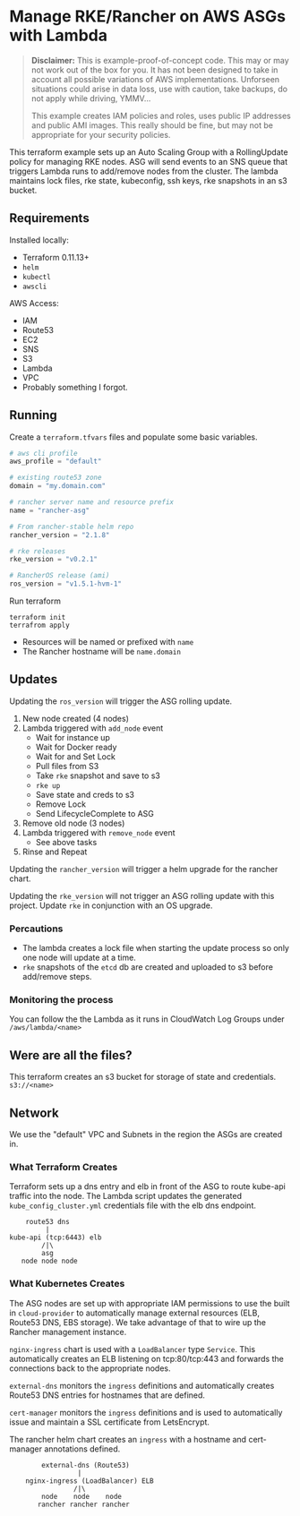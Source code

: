 # Manage RKE/Rancher on AWS ASGs with Lambda

>**Disclaimer:** This is example-proof-of-concept code.  This may or may not work out of the box for you.  It has not been designed to take in account all possible variations of AWS implementations.  Unforseen situations could arise in data loss, use with caution, take backups, do not apply while driving, YMMV...  
>  
>This example creates IAM policies and roles, uses public IP addresses and public AMI images. This really should be fine, but may not be appropriate for your security policies.

This terraform example sets up an Auto Scaling Group with a RollingUpdate policy for managing RKE nodes. ASG will send events to an SNS queue that triggers Lambda runs to add/remove nodes from the cluster. The lambda maintains lock files, rke state, kubeconfig, ssh keys, rke snapshots in an s3 bucket.

## Requirements

Installed locally:

* Terraform 0.11.13+
* `helm`
* `kubectl`
* `awscli`

AWS Access:

* IAM
* Route53
* EC2
* SNS
* S3
* Lambda
* VPC
* Probably something I forgot.

## Running

Create a `terraform.tfvars` files and populate some basic variables.

```terraform
# aws cli profile
aws_profile = "default"

# existing route53 zone
domain = "my.domain.com"

# rancher server name and resource prefix
name = "rancher-asg"

# From rancher-stable helm repo
rancher_version = "2.1.8"

# rke releases
rke_version = "v0.2.1"

# RancherOS release (ami)
ros_version = "v1.5.1-hvm-1"
```

Run terraform

```plain
terraform init
terrafrom apply
```

* Resources will be named or prefixed with `name`
* The Rancher hostname will be `name.domain`

## Updates

Updating the `ros_version` will trigger the ASG rolling update.

1. New node created (4 nodes)
1. Lambda triggered with `add_node` event
    * Wait for instance up
    * Wait for Docker ready
    * Wait for and Set Lock
    * Pull files from S3
    * Take `rke` snapshot and save to s3
    * `rke up`
    * Save state and creds to s3
    * Remove Lock
    * Send LifecycleComplete to ASG
1. Remove old node (3 nodes)
1. Lambda triggered with `remove_node` event
    * See above tasks
1. Rinse and Repeat

Updating the `rancher_version` will trigger a helm upgrade for the rancher chart.

Updating the `rke_version` will not trigger an ASG rolling update with this project.  Update `rke` in conjunction with an OS upgrade.

### Percautions

* The lambda creates a lock file when starting the update process so only one node will update at a time.
* `rke` snapshots of the `etcd` db are created and uploaded to s3 before add/remove steps.

### Monitoring the process

You can follow the the Lambda as it runs in CloudWatch Log Groups under `/aws/lambda/<name>`

## Were are all the files?

This terraform creates an s3 bucket for storage of state and credentials.  `s3://<name>`

## Network

We use the "default" VPC and Subnets in the region the ASGs are created in.

### What Terraform Creates

Terraform sets up a dns entry and elb in front of the ASG to route kube-api traffic into the node. The Lambda script updates the generated `kube_config_cluster.yml` credentials file with the elb dns endpoint.

```plain
    route53 dns
         |
kube-api (tcp:6443) elb
        /|\
        asg
   node node node
```

### What Kubernetes Creates

The ASG nodes are set up with appropriate IAM permissions to use the built in `cloud-provider` to automatically manage external resources (ELB, Route53 DNS, EBS storage). We take advantage of that to wire up the Rancher management instance.

`nginx-ingress` chart is used with a `LoadBalancer` type `Service`. This automatically creates an ELB listening on tcp:80/tcp:443 and forwards the connections back to the appropriate nodes.

`external-dns` monitors the `ingress` definitions and automatically creates Route53 DNS entries for hostnames that are defined.

`cert-manager` monitors the `ingress` definitions and is used to automatically issue and maintain a SSL certificate from LetsEncrypt.

The rancher helm chart creates an `ingress` with a hostname and cert-manager annotations defined.

```plain
        external-dns (Route53)
                 |
    nginx-ingress (LoadBalancer) ELB
                /|\
        node    node    node
       rancher rancher rancher
```
